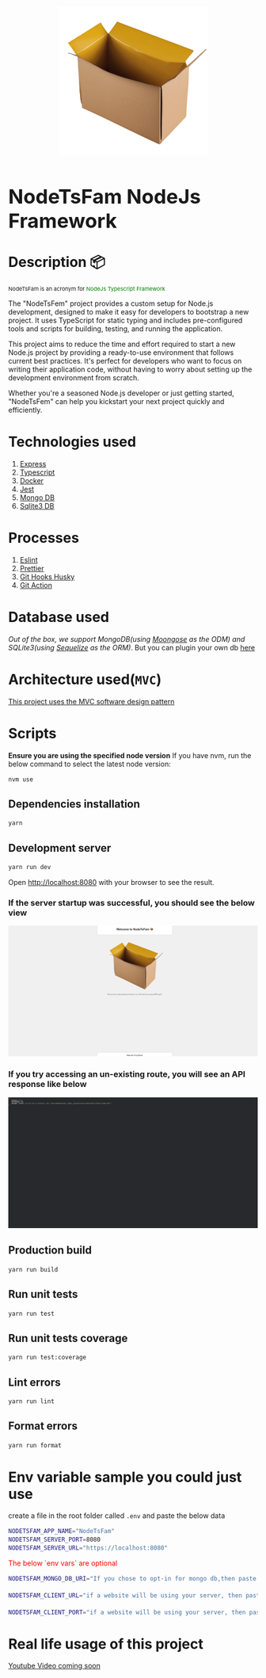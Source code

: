 <div align="center">
  <a href="https://github.com/emmanuelonah/nodetsfam">
    <img src="./public/logo.png" alt="NodeTsFam logo" width="300" />
  </a>
</div>

<h1 align="left" style="font-size:40px;">NodeTsFam NodeJs Framework</h1>

# Description 📦

<p style="font-size:11px;">NodeTsFam is an acronym for <span style="color:green">NodeJs Typescript Framework</span></p>

The "NodeTsFem" project provides a custom setup for Node.js development, designed to make it easy for developers to bootstrap a new project. It uses TypeScript for static typing and includes pre-configured tools and scripts for building, testing, and running the application.

This project aims to reduce the time and effort required to start a new Node.js project by providing a ready-to-use environment that follows current best practices. It's perfect for developers who want to focus on writing their application code, without having to worry about setting up the development environment from scratch.

Whether you're a seasoned Node.js developer or just getting started, "NodeTsFem" can help you kickstart your next project quickly and efficiently.

# Technologies used

1. [Express](https://expressjs.com/)
2. [Typescript](https://www.typescriptlang.org/)
3. [Docker](https://www.docker.com/)
4. [Jest](https://jestjs.io/)
5. [Mongo DB](https://www.mongodb.com/)
6. [Sqlite3 DB](https://www.sqlite.org/docs.html)

# Processes

1. [Eslint](https://eslint.org/)
2. [Prettier](https://prettier.io/)
3. [Git Hooks Husky](https://typicode.github.io/husky/)
4. [Git Action](https://docs.github.com/en/actions)

# Database used

_Out of the box, we support MongoDB(using [Moongose](https://mongoosejs.com/) as the ODM) and SQLite3(using [Sequelize](https://sequelize.org/) as the ORM)_. But you can plugin your own db [here](./src/db/)

# Architecture used(`MVC`)

[This project uses the MVC software design pattern](https://en.wikipedia.org/wiki/Model%E2%80%93view%E2%80%93controller)

# Scripts

__Ensure you are using the specified node version__
If you have nvm, run the below command to select the latest node version:

```bash
nvm use
```

## Dependencies installation

```bash
yarn
```

## Development server

```bash
yarn run dev
```

Open [http://localhost:8080](http://localhost:8080) with your browser to see the result.

### If the server startup was successful, you should see the below view

<img src="./public/home.png" alt="Success view" />

### If you try accessing an un-existing route, you will see an API response like below

<img src="./public/error.png" alt="Error route" />

## Production build

```bash
yarn run build
```

## Run unit tests

```bash
yarn run test
```

## Run unit tests coverage

```bash
yarn run test:coverage
```

## Lint errors

```bash
yarn run lint
```

## Format errors

```bash
yarn run format
```

# Env variable sample you could just use

create a file in the root folder called `.env` and paste the below data

```bash
NODETSFAM_APP_NAME="NodeTsFam"
NODETSFAM_SERVER_PORT=8080
NODETSFAM_SERVER_URL="https://localhost:8080"
```

<p style="color:red;">The below `env vars` are optional</p>

```bash
NODETSFAM_MONGO_DB_URI="If you chose to opt-in for mongo db,then paste in your db_uri"

NODETSFAM_CLIENT_URL="if a website will be using your server, then paste in the URL e.g: <http://localhost:4000>"

NODETSFAM_CLIENT_PORT="if a website will be using your server, then paste in the PORT e.g: 4000"

```

# Real life usage of this project

[Youtube Video coming soon]()
